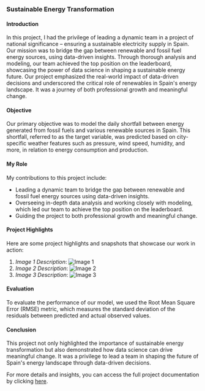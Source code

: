 ### Sustainable Energy Transformation

#### Introduction
In this project, I had the privilege of leading a dynamic team in a project of national significance – ensuring a sustainable electricity supply in Spain. Our mission was to bridge the gap between renewable and fossil fuel energy sources, using data-driven insights. Through thorough analysis and modeling, our team achieved the top position on the leaderboard, showcasing the power of data science in shaping a sustainable energy future. Our project emphasized the real-world impact of data-driven decisions and underscored the critical role of renewables in Spain's energy landscape. It was a journey of both professional growth and meaningful change.

#### Objective
Our primary objective was to model the daily shortfall between energy generated from fossil fuels and various renewable sources in Spain. This shortfall, referred to as the target variable, was predicted based on city-specific weather features such as pressure, wind speed, humidity, and more, in relation to energy consumption and production.

#### My Role

My contributions to this project include:

- Leading a dynamic team to bridge the gap between renewable and fossil fuel energy sources using data-driven insights.
- Overseeing in-depth data analysis and working closely with modeling, which led our team to achieve the top position on the leaderboard.
- Guiding the project to both professional growth and meaningful change.

#### Project Highlights

Here are some project highlights and snapshots that showcase our work in action:

1. *Image 1 Description*: ![Image 1](images/net_cash_flow.png)
2. *Image 2 Description*: ![Image 2](images/balance.png)
3. *Image 3 Description*: ![Image 3](images/top_spending_category.png)

#### Evaluation
To evaluate the performance of our model, we used the Root Mean Square Error (RMSE) metric, which measures the standard deviation of the residuals between predicted and actual observed values.

#### Conclusion
This project not only highlighted the importance of sustainable energy transformation but also demonstrated how data science can drive meaningful change. It was a privilege to lead a team in shaping the future of Spain's energy landscape through data-driven decisions.

For more details and insights, you can access the full project documentation by clicking [here](<link_to_your_readme>).

